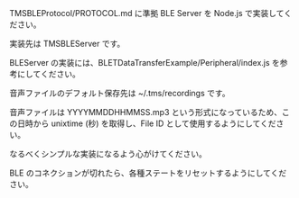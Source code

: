 TMSBLEProtocol/PROTOCOL.md に準拠 BLE Server を Node.js で実装してください。

実装先は TMSBLEServer です。

BLEServer の実装には、BLETDataTransferExample/Peripheral/index.js を参考にしてください。

音声ファイルのデフォルト保存先は ~/.tms/recordings です。

音声ファイルは YYYYMMDDHHMMSS.mp3 という形式になっているため、この日時から unixtime (秒) を取得し、File ID として使用するようにしてください。

なるべくシンプルな実装になるよう心がけてください。

BLE のコネクションが切れたら、各種ステートをリセットするようにしてください。

